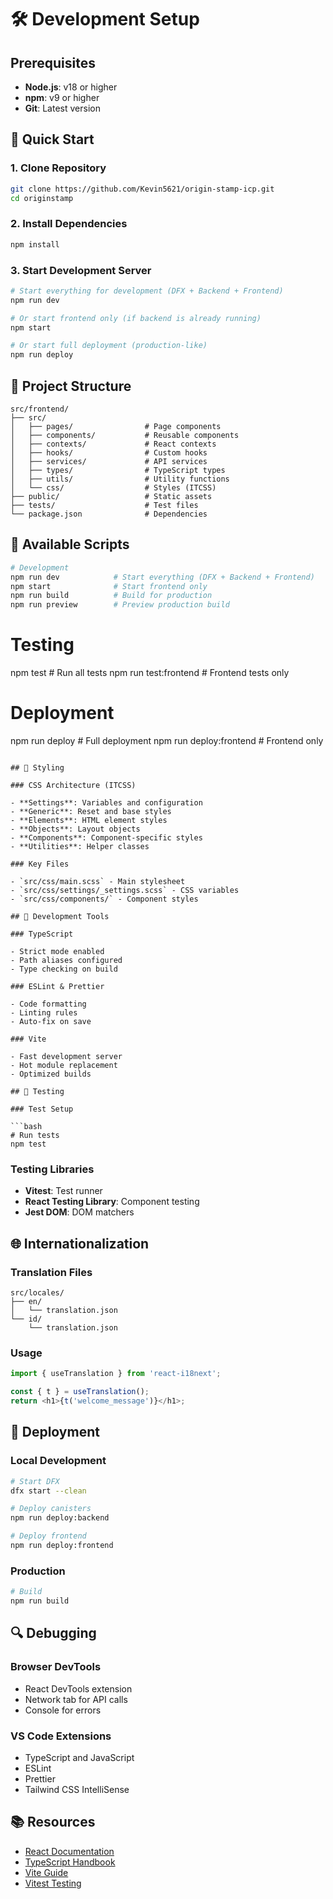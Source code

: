 # 🛠️ Development Setup

## Prerequisites

- **Node.js**: v18 or higher
- **npm**: v9 or higher
- **Git**: Latest version

## 🚀 Quick Start

### 1. Clone Repository

```bash
git clone https://github.com/Kevin5621/origin-stamp-icp.git
cd originstamp
```

### 2. Install Dependencies

```bash
npm install
```

### 3. Start Development Server

```bash
# Start everything for development (DFX + Backend + Frontend)
npm run dev

# Or start frontend only (if backend is already running)
npm start

# Or start full deployment (production-like)
npm run deploy
```

## 📁 Project Structure

```
src/frontend/
├── src/
│   ├── pages/                # Page components
│   ├── components/           # Reusable components
│   ├── contexts/             # React contexts
│   ├── hooks/                # Custom hooks
│   ├── services/             # API services
│   ├── types/                # TypeScript types
│   ├── utils/                # Utility functions
│   └── css/                  # Styles (ITCSS)
├── public/                   # Static assets
├── tests/                    # Test files
└── package.json              # Dependencies
```

## 🔧 Available Scripts

```bash
# Development
npm run dev            # Start everything (DFX + Backend + Frontend)
npm start              # Start frontend only
npm run build          # Build for production
npm run preview        # Preview production build
```

# Testing

npm test # Run all tests
npm run test:frontend # Frontend tests only

# Deployment

npm run deploy # Full deployment
npm run deploy:frontend # Frontend only

````

## 🎨 Styling

### CSS Architecture (ITCSS)

- **Settings**: Variables and configuration
- **Generic**: Reset and base styles
- **Elements**: HTML element styles
- **Objects**: Layout objects
- **Components**: Component-specific styles
- **Utilities**: Helper classes

### Key Files

- `src/css/main.scss` - Main stylesheet
- `src/css/settings/_settings.scss` - CSS variables
- `src/css/components/` - Component styles

## 🔧 Development Tools

### TypeScript

- Strict mode enabled
- Path aliases configured
- Type checking on build

### ESLint & Prettier

- Code formatting
- Linting rules
- Auto-fix on save

### Vite

- Fast development server
- Hot module replacement
- Optimized builds

## 🧪 Testing

### Test Setup

```bash
# Run tests
npm test

````

### Testing Libraries

- **Vitest**: Test runner
- **React Testing Library**: Component testing
- **Jest DOM**: DOM matchers

## 🌐 Internationalization

### Translation Files

```
src/locales/
├── en/
│   └── translation.json
└── id/
    └── translation.json
```

### Usage

```typescript
import { useTranslation } from 'react-i18next';

const { t } = useTranslation();
return <h1>{t('welcome_message')}</h1>;
```

## 🚀 Deployment

### Local Development

```bash
# Start DFX
dfx start --clean

# Deploy canisters
npm run deploy:backend

# Deploy frontend
npm run deploy:frontend
```

### Production

```bash
# Build
npm run build

```

## 🔍 Debugging

### Browser DevTools

- React DevTools extension
- Network tab for API calls
- Console for errors

### VS Code Extensions

- TypeScript and JavaScript
- ESLint
- Prettier
- Tailwind CSS IntelliSense

## 📚 Resources

- [React Documentation](https://react.dev/)
- [TypeScript Handbook](https://www.typescriptlang.org/docs/)
- [Vite Guide](https://vitejs.dev/guide/)
- [Vitest Testing](https://vitest.dev/)
